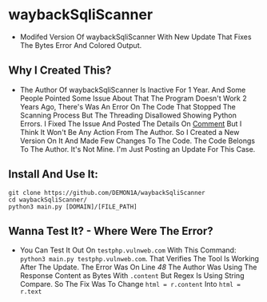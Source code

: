 # waybackSqliScanner
- Modifed Version Of waybackSqliScanner With New Update That Fixes The Bytes Error And Colored Output.

## Why I Created This?
- The Author Of waybackSqliScanner Is Inactive For 1 Year. And Some People Pointed Some Issue About That The Program Doesn't Work 2 Years Ago, There's Was An Error On The Code That Stopped The Scanning Process But The Threading Disallowed Showing Python Errors. I Fixed The Issue And Posted The Details On [Comment](https://github.com/ghostlulzhacks/waybackSqliScanner/issues/2#issuecomment-774298233) But I Think It Won't Be Any Action From The Author. So I Created a New Version On It And Made Few Changes To The Code. The Code Belongs To The Author. It's Not Mine. I'm Just Posting an Update For This Case.

## Install And Use It:
```
git clone https://github.com/DEMON1A/waybackSqliScanner
cd waybackSqliScanner/
python3 main.py [DOMAIN]/[FILE_PATH]
```

## Wanna Test It? - Where Were The Error?
- You Can Test It Out On `testphp.vulnweb.com` With This Command: `python3 main.py testphp.vulnweb.com`. That Verifies The Tool Is Working After The Update. The Error Was On Line *48* The Author Was Using The Response Content as Bytes With `.content` But Regex Is Using String Compare. So The Fix Was To Change `html = r.content` Into `html = r.text`
